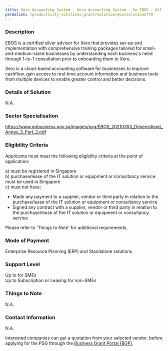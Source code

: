 ```yaml
---
title: Xero Accounting System - Xero Accounting System - Go EBOS - All In One Booming - 2A
permalink: /productivity-solutions-grant/solutionrepo/solution2779
---
```


### Description

EBOS is a certified silver advisor for Xero that provides set-up and implementation with comprehensive training packages tailored for small-and-medium-sized businesses by understanding each business's need through 1-to-1 consultation prior to onboarding them to Xero. 

Xero is a cloud-based accounting software for businesses to improve cashflow, gain access to real-time account information and business tools from multiple devices to enable greater control and better decisions.

### Details of Solution

N.A.

### Sector Specialisation

https://www.gobusiness.gov.sg/images/psg/EBOS_20210353_Desensitised_Annex_3_Part_2.pdf

### Eligibility Criteria

Applicants must meet the following eligibility criteria at the point of application:

a) must be registered in Singapore <br>
b) purchase/lease of the IT solution or equipment or consultancy service must be used in Singapore <br>
c) must not have:
- Made any payment to a supplier, vendor or third party in relation to the purchase/lease of the IT solution or equipment or consultancy service
- Signed any contract with a supplier, vendor or third party in relation to the purchase/lease of the IT solution or equipment or consultancy service

Please refer to 'Things to Note' for additional requirements.

### Mode of Payment
Enterprise Resource Planning (ERP) and Standalone solutions

### Support Level
Up to  for SMEs <br>
Up to Subscription or Leasing for non-SMEs

### Things to Note
N.A.

### Contact Information
N.A.

Interested companies can get a quotation from your selected vendor, before applying for the PSG through the <a target='_blank' rel='noopener' href='https://www.businessgrants.gov.sg/'>Business Grant Portal (BGP)</a>.
